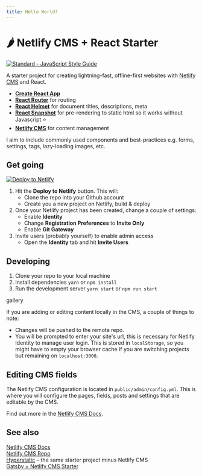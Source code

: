 ```yaml
---
title: Hello World!
---
```

# 🌶 Netlify CMS + React Starter

[![Standard - JavaScript Style Guide](https://img.shields.io/badge/code_style-standard-brightgreen.svg)](http://standardjs.com/)

A starter project for creating lightning-fast, offline-first websites with [Netlify CMS](https://netlifycms.org) and React.

* **[Create React App](https://github.com/facebookincubator/create-react-app)** 
* **[React Router](https://github.com/ReactTraining/react-router)** for routing
* **[React Helmet](https://github.com/nfl/react-helmet)** for document titles, descriptions, meta
* **[React Snapshot](https://github.com/geelen/react-snapshot)** for pre-rendering to static html so it works without Javascript ⭐️
* **[Netlify CMS](https://github.com/netlify/netlify-cms)** for content management

I aim to include commonly used components and best-practices e.g. forms, settings, <head> tags, lazy-loading images, etc.

## Get going

[![Deploy to Netlify](https://www.netlify.com/img/deploy/button.svg)](https://app.netlify.com/start/deploy?repository=https://github.com/Jinksi/netlify-cms-react-starter)

1. Hit the **Deploy to Netlify** button. This will:
   * Clone the repo into your Github account
   * Create you a new project on Netlify, build & deploy
2. Once your Netlify project has been created, change a couple of settings:
   * Enable **Identity**
   * Change **Registration Preferences** to **Invite Only**
   * Enable **Git Gateway**
3. Invite users (probably yourself) to enable admin access
   * Open the **Identity** tab and hit **Invite Users**

## Developing

1. Clone your repo to your local machine
2. Install dependencies
   `yarn` or `npm install`
3. Run the development server
   `yarn start` or `npm run start`

gallery 

If you are adding or editing content locally in the CMS, a couple of things to note:

* Changes will be pushed to the remote repo.
* You will be prompted to enter your site's url, this is necessary for Netlify Identity to manage user login. This is stored in `localStorage`, so you might have to empty your browser cache if you are switching projects but remaining on `localhost:3000`.

## Editing CMS fields

The Netlify CMS configuration is located in `public/admin/config.yml`. This is where you will configure the pages, fields, posts and settings that are editable by the CMS.

Find out more in the [Netlify CMS Docs](https://www.netlifycms.org/docs/#configuration).

## See also

[Netlify CMS Docs](https://www.netlifycms.org/docs/)\
[Netlify CMS Repo](https://github.com/netlify/netlify-cms)\
[Hyperstatic](https://github.com/Jinksi/hyperstatic) – the same starter project minus Netlify CMS\
[Gatsby + Netlify CMS Starter](https://github.com/AustinGreen/gatsby-starter-netlify-cms)
